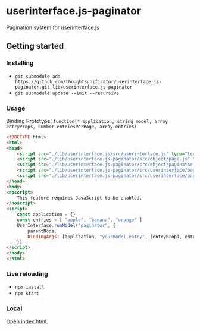 # userinterface.js-paginator

Pagination system for userinterface.js

## Getting started

### Installing

- ``git submodule add https://github.com/thoughtsunificator/userinterface.js-paginator.git lib/userinterface.js-paginator``
- ``git submodule update --init --recursive``

### Usage

Binding Prototype: ```function(* application, string model, array entryProps, number entriesPerPage, array entries)```

````html
<!DOCTYPE html>
<html>
<head>
	<script src="./lib/userinterface.js/src/userinterface.js" type="text/javascript"></script>
	<script src="./lib/userinterface.js-paginator/src/object/page.js" type="text/javascript"></script>
	<script src="./lib/userinterface.js-paginator/src/object/paginator.js" type="text/javascript"></script>
	<script src="./lib/userinterface.js-paginator/src/userinterface/page.js" type="text/javascript"></script>
	<script src="./lib/userinterface.js-paginator/src/userinterface/paginator.js" type="text/javascript"></script>
</head>
<body>
<noscript>
	This feature requires JavaScript to be enabled.
</noscript>
<script>
	const application = {}
	const entries = [ "apple", "banana", "orange" ]
	UserInterface.runModel("paginator", {
		parentNode,
		bindingArgs: [application, "yourmodel.entry", [entryProp1, entryProp2], 5, entries]
	})
</script>
</body>
</html>
````

### Live reloading

- ``npm install``
- ``npm start``

### Local

Open index.html.
